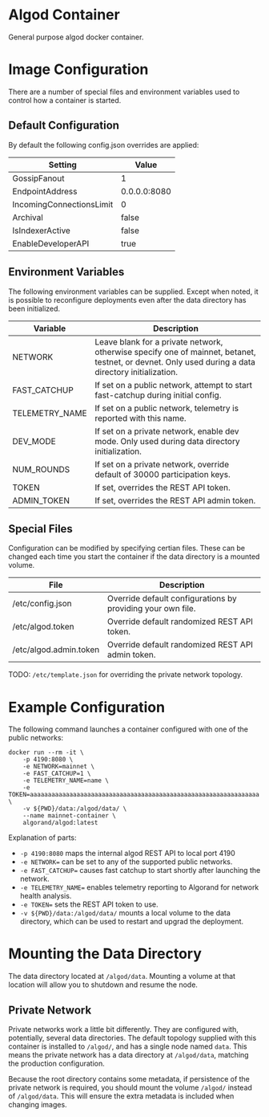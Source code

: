 # Algod Container

General purpose algod docker container.


# Image Configuration

There are a number of special files and environment variables used to control how a container is started.

## Default Configuration

By default the following config.json overrides are applied:

| Setting | Value |
| ------- | ----- |
| GossipFanout | 1 |
| EndpointAddress | 0.0.0.0:8080 |
| IncomingConnectionsLimit | 0 |
| Archival | false |
| IsIndexerActive | false |
| EnableDeveloperAPI | true |

## Environment Variables

The following environment variables can be supplied. Except when noted, it is possible to reconfigure deployments even after the data directory has been initialized.

| Variable | Description |
| -------- | ----------- |
| NETWORK       | Leave blank for a private network, otherwise specify one of mainnet, betanet, testnet, or devnet. Only used during a data directory initialization. |
| FAST_CATCHUP  | If set on a public network, attempt to start fast-catchup during initial config. |
| TELEMETRY_NAME| If set on a public network, telemetry is reported with this name. |
| DEV_MODE      | If set on a private network, enable dev mode. Only used during data directory initialization. |
| NUM_ROUNDS    | If set on a private network, override default of 30000 participation keys. |
| TOKEN         | If set, overrides the REST API token. |
| ADMIN_TOKEN   | If set, overrides the REST API admin token. |


## Special Files

Configuration can be modified by specifying certian files. These can be changed each time you start the container if the data directory is a mounted volume.

| File | Description |
| ---- | ----------- |
| /etc/config.json | Override default configurations by providing your own file. |
| /etc/algod.token | Override default randomized REST API token. |
| /etc/algod.admin.token | Override default randomized REST API admin token. |

TODO: `/etc/template.json` for overriding the private network topology.

# Example Configuration

The following command launches a container configured with one of the public networks:
```
docker run --rm -it \
    -p 4190:8080 \
    -e NETWORK=mainnet \
    -e FAST_CATCHUP=1 \
    -e TELEMETRY_NAME=name \
    -e TOKEN=aaaaaaaaaaaaaaaaaaaaaaaaaaaaaaaaaaaaaaaaaaaaaaaaaaaaaaaaaaaaaaaa \
    -v ${PWD}/data:/algod/data/ \
    --name mainnet-container \
    algorand/algod:latest
```

Explanation of parts:
* `-p 4190:8080` maps the internal algod REST API to local port 4190
* `-e NETWORK=` can be set to any of the supported public networks.
* `-e FAST_CATCHUP=` causes fast catchup to start shortly after launching the network.
* `-e TELEMETRY_NAME=` enables telemetry reporting to Algorand for network health analysis.
* `-e TOKEN=` sets the REST API token to use.
* `-v ${PWD}/data:/algod/data/` mounts a local volume to the data directory, which can be used to restart and upgrad the deployment.


# Mounting the Data Directory

The data directory located at `/algod/data`. Mounting a volume at that location will allow you to shutdown and resume the node.

## Private Network

Private networks work a little bit differently. They are configured with, potentially, several data directories. The default topology supplied with this container is installed to `/algod/`, and has a single node named `data`. This means the private network has a data directory at `/algod/data`, matching the production configuration.

Because the root directory contains some metadata, if persistence of the private network is required, you should mount the volume `/algod/` instead of `/algod/data`. This will ensure the extra metadata is included when changing images.

